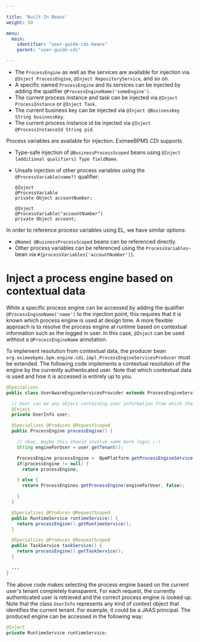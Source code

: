```yaml
---

title: 'Built-In Beans'
weight: 50

menu:
  main:
    identifier: "user-guide-cdi-beans"
    parent: "user-guide-cdi"

---
```


* The `ProcessEngine` as well as the services are available for injection via `@Inject ProcessEngine`, `@Inject RepositoryService`, and so on.
* A specific named `ProcessEngine` and its services can be injected by adding the qualifier `@ProcessEngineName('someEngine')`.
* The current process instance and task can be injected via `@Inject ProcessInstance` or `@Inject Task`.
* The current business key can be injected via `@Inject @BusinessKey String businessKey`.
* The current process instance id be injected via `@Inject @ProcessInstanceId String pid`.

Process variables are available for injection. EximeeBPMS CDI supports

* Type-safe injection of `@BusinessProcessScoped` beans using `@Inject [additional qualifiers] Type fieldName`.
* Unsafe injection of other process variables using the `@ProcessVariable(name?)` qualifier:

  ```
  @Inject
  @ProcessVariable
  private Object accountNumber;

  @Inject
  @ProcessVariable("accountNumber")
  private Object account;
  ```

In order to reference process variables using EL, we have similar options:

* `@Named @BusinessProcessScoped` beans can be referenced directly.
* Other process variables can be referenced using the `ProcessVariables`-bean via `#{processVariables['accountNumber']}`.


# Inject a process engine based on contextual data

While a specific process engine can be accessed by adding the qualifier `@ProcessEngineName('name')` to the injection point,
this requires that it is known which process engine is used at design time. A more flexible approach is to resolve the
process engine at runtime based on contextual information such as the logged in user. In this case, `@Inject` can be used
without a `@ProcessEngineName` annotation.

To implement resolution from contextual data, the producer bean `org.eximeebpms.bpm.engine.cdi.impl.ProcessEngineServicesProducer`
must be extended. The following code implements a contextual resolution of the engine by the currently authenticated user.
Note that which contextual data is used and how it is accessed is entirely up to you.

```java
@Specializes
public class UserAwareEngineServicesProvider extends ProcessEngineServicesProducer {

  // User can be any object containing user information from which the tenant can be determined
  @Inject
  private UserInfo user;

  @Specializes @Produces @RequestScoped
  public ProcessEngine processEngine() {

    // okay, maybe this should involve some more logic ;-)
    String engineForUser = user.getTenant();

    ProcessEngine processEngine =  BpmPlatform.getProcessEngineService().getProcessEngine(engineForUser);
    if(processEngine != null) {
      return processEngine;

    } else {
      return ProcessEngines.getProcessEngine(engineForUser, false);

    }
  }

  @Specializes @Produces @RequestScoped
  public RuntimeService runtimeService() {
    return processEngine().getRuntimeService();
  }

  @Specializes @Produces @RequestScoped
  public TaskService taskService() {
    return processEngine().getTaskService();
  }

  ...
}
```

The above code makes selecting the process engine based on the current user's tenant completely transparent.
For each request, the currently authenticated user is retrieved and the correct process engine is looked up.
Note that the class `UserInfo` represents any kind of context object that identifies the current tenant.
For example, it could be a JAAS principal. The produced engine can be accessed in the following way:

```java
@Inject
private RuntimeService runtimeService;
```
